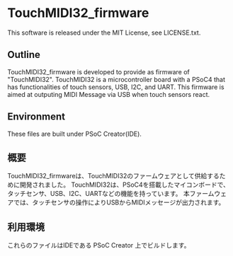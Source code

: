 # TouchMIDI32_firmware

This software is released under the MIT License, see LICENSE.txt.

## Outline
TouchMIDI32_firmware is developed to provide as firmware of "TouchMIDI32".
TouchMIDI32 is a microcontroller board with a PSoC4 that has functionalities of
touch sensors, USB, I2C, and UART.
This firmware is aimed at outputing MIDI Message via USB when touch sensors react.

## Environment
These files are built under PSoC Creator(IDE).


## 概要
TouchMIDI32_firmwareは、TouchMIDI32のファームウェアとして供給するために開発されました。
TouchMIDI32は、PSoC4を搭載したマイコンボードで、タッチセンサ、USB、I2C、UARTなどの機能を持っています。
本ファームウェアでは、タッチセンサの操作によりUSBからMIDIメッセージが出力されます。

## 利用環境
これらのファイルはIDEである PSoC Creator 上でビルドします。
